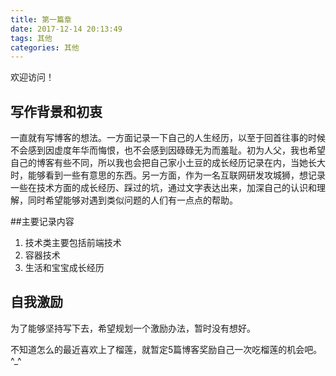 ```yaml
---
title: 第一篇章
date: 2017-12-14 20:13:49
tags: 其他
categories: 其他
---
```


欢迎访问！  

## 写作背景和初衷
​	一直就有写博客的想法。一方面记录一下自己的人生经历，以至于回首往事的时候不会感到因虚度年华而悔恨，也不会感到因碌碌无为而羞耻。初为人父，我也希望自己的博客有些不同，所以我也会把自己家小土豆的成长经历记录在内，当她长大时，能够看到一些有意思的东西。另一方面，作为一名互联网研发攻城狮，想记录一些在技术方面的成长经历、踩过的坑，通过文字表达出来，加深自己的认识和理解，同时希望能够对遇到类似问题的人们有一点点的帮助。  

##主要记录内容
1. 技术类主要包括前端技术
2. 容器技术
3. 生活和宝宝成长经历

## 自我激励
为了能够坚持写下去，希望规划一个激励办法，暂时没有想好。

不知道怎么的最近喜欢上了榴莲，就暂定5篇博客奖励自己一次吃榴莲的机会吧。^_^